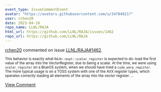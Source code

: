 ```yaml
---
event_type: IssueCommentEvent
avatar: "https://avatars.githubusercontent.com/u/34784921?"
user: rchen20
date: 2023-04-18
repo_name: LLNL/RAJA
html_url: https://github.com/LLNL/RAJA/issues/1462
repo_url: https://github.com/LLNL/RAJA
---
```


<a href='https://github.com/rchen20' target='_blank'>rchen20</a> commented on issue <a href='https://github.com/LLNL/RAJA/issues/1462' target='_blank'>LLNL/RAJA#1462</a>.

<small>This behavior is exactly what `RAJA::expt::scalar_register` is expected to do: load the first value of the array into the VectorRegister, due to being a scalar. At the time, we were using `scalar_register` on a BlueOS system, when we should have tried a `cuda_warp_register`. The more typical usage is on a TOSS system with one of the AVX register types, which operates correctly loading all elements of the array into the vector register....</small>

<a href='https://github.com/LLNL/RAJA/issues/1462' target='_blank'>View Comment</a>